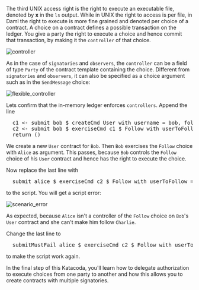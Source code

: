 The third UNIX access right is the right to execute an executable file, denoted by **x** in the `ls`
output. While in UNIX the right to access is per file, in Daml the right to execute is more fine
grained and denoted per choice of a contract. A choice on a contract defines a possible transaction
on the ledger. You give a party the right to execute a choice and hence commit that transaction, by
making it the `controller` of that choice.

![controller](assets/controller.png)

As in the case of `signatories` and `observers`, the `controller` can be a field of type `Party` of
the contract template containing the choice. Different from `signatories` and `observers`, it can
also be specified as a choice argument such as in the `SendMessage` choice:

![flexible_controller](assets/flexible_controller.png)

Lets confirm that the in-memory ledger enforces `controllers`. Append the line

<pre class="file" data-filename="daml/User.daml" data-target="append">
  c1 <- submit bob $ createCmd User with username = bob, following = []
  c2 <- submit bob $ exerciseCmd c1 $ Follow with userToFollow = alice
  return ()
</pre>

We create a new `User` contract for `Bob`. Then `Bob` exercises the `Follow` choice with `Alice` as
argument. This passes, because `Bob` controls the `Follow` choice of his `User` contract and hence
has the right to execute the choice.

Now replace the last line with

<pre class="file" data-target="clipboard">
  submit alice $ exerciseCmd c2 $ Follow with userToFollow = charlie
</pre>

to the script. You will get a script error:

![scenario_error](assets/scenario_error.png)

As expected, because `Alice` isn't a controller of the `Follow` choice on `Bob`'s `User` contract
and she can't make him follow `Charlie`.

Change the last line to
<pre class="file" data-target="clipboard">
  submitMustFail alice $ exerciseCmd c2 $ Follow with userToFollow = alice
</pre>

to make the script work again.

In the final step of this Katacoda, you'll learn how to delegate authorization to execute choices
from one party to another and how this allows you to create contracts with multiple signatories.
